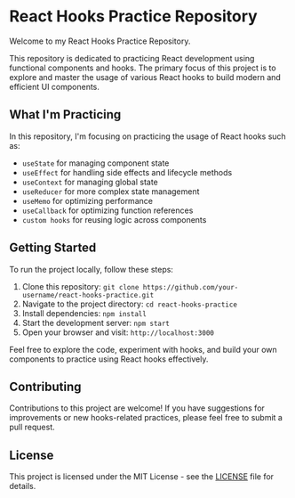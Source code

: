 # React Hooks Practice Repository
<!--save and pull from deature branch -->
<!-- Updated from main branch -->

Welcome to my React Hooks Practice Repository.

This repository is dedicated to practicing React development using functional components and hooks. The primary focus of this project is to explore and master the usage of various React hooks to build modern and efficient UI components.

## What I'm Practicing

In this repository, I'm focusing on practicing the usage of React hooks such as:

- `useState` for managing component state
- `useEffect` for handling side effects and lifecycle methods
- `useContext` for managing global state
- `useReducer` for more complex state management
- `useMemo` for optimizing performance
- `useCallback` for optimizing function references
- `custom hooks` for reusing logic across components

## Getting Started

To run the project locally, follow these steps:

1. Clone this repository: `git clone https://github.com/your-username/react-hooks-practice.git`
2. Navigate to the project directory: `cd react-hooks-practice`
3. Install dependencies: `npm install`
4. Start the development server: `npm start`
5. Open your browser and visit: `http://localhost:3000`

Feel free to explore the code, experiment with hooks, and build your own components to practice using React hooks effectively.

## Contributing

Contributions to this project are welcome! If you have suggestions for improvements or new hooks-related practices, please feel free to submit a pull request.

## License

This project is licensed under the MIT License - see the [LICENSE](LICENSE) file for details.


